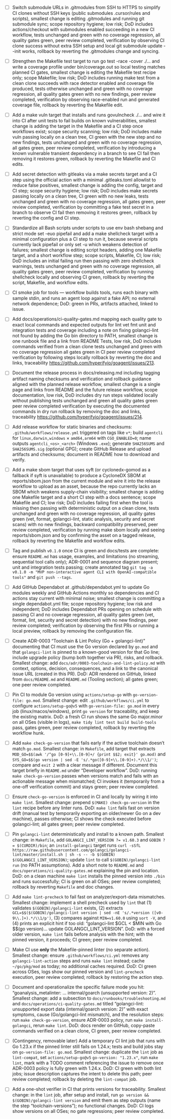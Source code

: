 * [ ] Switch submodule URLs in .gitmodules from SSH to HTTPS to simplify CI clones without SSH keys (public submodules .cursor/rules and scripts), smallest change is editing .gitmodules and running git submodule sync; scope repository hygiene; low risk; DoD includes actions/checkout with submodules enabled succeeding in a new CI workflow, tests unchanged and green with no coverage regression, all quality gates green, peer review completed, verification by observing CI clone success without extra SSH setup and local git submodule update --init works, rollback by reverting the .gitmodules change and syncing.
* [ ] Strengthen the Makefile test target to run go test -race -cover ./... and write a coverage profile under bin/coverage.out so local testing matches planned CI gates, smallest change is editing the Makefile test recipe only; scope Makefile; low risk; DoD includes running make test from a clean clone succeeds with race detector enabled and coverage file produced, tests otherwise unchanged and green with no coverage regression, all quality gates green with no new findings, peer review completed, verification by observing race-enabled run and generated coverage file, rollback by reverting the Makefile edit.
* [ ] Add a make vuln target that installs and runs govulncheck ./... and wire it into CI after unit tests to fail builds on known vulnerabilities, smallest change is adding the target in the Makefile and a CI step once workflows exist; scope security scanning; low risk; DoD includes make vuln passing locally on a clean tree, CI green with the new step and no new findings, tests unchanged and green with no coverage regression, all gates green, peer review completed, verification by introducing a known vulnerable transient dependency in a branch to see CI fail then removing it restores green, rollback by reverting the Makefile and CI edits.
* [ ] Add secret detection with gitleaks via a make secrets target and a CI step using the official action with a minimal .gitleaks.toml allowlist to reduce false positives, smallest change is adding the config, target and CI step; scope security hygiene; low risk; DoD includes make secrets passing locally on a clean tree, CI green with no new leaks, tests unchanged and green with no coverage regression, all gates green, peer review completed, verification by committing a fake test secret in a branch to observe CI fail then removing it restores green, rollback by reverting the config and CI step.
* [ ] Standardize all Bash scripts under scripts to use env bash shebang and strict mode set -euo pipefail and add a make shellcheck target with a minimal configuration plus a CI step to run it, because several scripts currently lack pipefail or only set -u which weakens detection of failures; smallest change is editing script headers, adding one Makefile target, and a short workflow step; scope scripts, Makefile, CI; low risk; DoD includes an initial failing run then passing with zero shellcheck warnings, tests unchanged and green with no coverage regression, all quality gates green, peer review completed, verification by running shellcheck locally and observing CI green, rollback by reverting the script, Makefile, and workflow edits.
* [ ] CI smoke job for tools — workflow builds tools, runs each binary with sample stdin, and runs an agent loop against a fake API; no external network dependence; DoD: green in PRs, artifacts attached, linked to issue.
* [ ] Add docs/operations/ci-quality-gates.md mapping each quality gate to exact local commands and expected outputs for lint vet fmt unit and integration tests and coverage including a note on fixing golangci-lint not found by adding the Go bin directory to PATH, smallest change is one runbook file and a link from README Tests, low risk, DoD includes commands verified from a clean clone tests unchanged and green with no coverage regression all gates green in CI peer review completed verification by following steps locally rollback by reverting the doc and links, traceability https://github.com/hyperifyio/goagent/issues/213.
* [ ] Document the release process in docs/releasing.md including tagging artifact naming checksums and verification and rollback guidance aligned with the planned release workflow, smallest change is a single page and links from README and the future release workflow, scope documentation, low risk, DoD includes dry run steps validated locally without publishing tests unchanged and green all quality gates green peer review completed verification by executing the documented commands in dry run rollback by removing the doc and links, traceability https://github.com/hyperifyio/goagent/issues/214.
* [ ] Add release workflow for static binaries and checksums: `.github/workflows/release.yml` triggered on tags like `v*`; build `agentcli` for `linux,darwin,windows` × `amd64,arm64` with `CGO_ENABLED=0`; name outputs `agentcli_<os>_<arch>` (Windows `.exe`); generate `SHA256SUMS` and `SHA256SUMS.sig` (optional GPG); create GitHub Release and upload artifacts and checksums; document in README how to download and verify.
* [ ] Add a make sbom target that uses syft (or cyclonedx-gomod as a fallback if syft is unavailable) to produce a CycloneDX SBOM at reports/sbom.json from the current module and wire it into the release workflow to upload as an asset, because the repo currently lacks an SBOM which weakens supply-chain visibility; smallest change is adding one Makefile target and a short CI step with a docs sentence; scope Makefile and CI; low risk; DoD includes failing first when the tool is missing then passing with deterministic output on a clean clone, tests unchanged and green with no coverage regression, all quality gates green (vet, format, golangci-lint, static analysis, security and secret scans) with no new findings, backward compatibility preserved, peer review completed, verification by running make sbom locally and seeing reports/sbom.json and by confirming the asset on a tagged release, rollback by reverting the Makefile and workflow edits.
* [ ] Tag and publish `v0.1.0` once CI is green and docs/tests are complete: ensure `README.md` has usage, examples, and limitations (no streaming, sequential tool calls only); ADR-0001 and sequence diagram present; unit and integration tests passing; create annotated tag `git tag -a v0.1.0 -m "MVP non-interactive agent CLI with OpenAI-compatible tools"` and `git push --tags`.
* [ ] Add GitHub Dependabot at .github/dependabot.yml to update Go modules weekly and GitHub Actions monthly so dependencies and CI actions stay current with minimal noise; smallest change is committing a single dependabot.yml file; scope repository hygiene; low risk and independent; DoD includes Dependabot PRs opening on schedule with passing CI and no coverage regression, all quality gates green (vet, format, lint, security and secret detection) with no new findings, peer review completed; verification by observing the first PRs or running a local preview, rollback by removing the configuration file.

* [ ] Create ADR-0003 “Toolchain & Lint Policy (Go + golangci-lint)” documenting that CI must use the Go version declared by `go.mod` and that `golangci-lint` is pinned to a known-good version for that Go line; include upgrade policy (bump both together via PR), risks, and rollback. Smallest change: add `docs/adr/0003-toolchain-and-lint-policy.md` with context, options, decision, consequences, and a link to the canonical issue URL (created in this PR). DoD: ADR rendered on GitHub, linked from `docs/README.md` and `README.md` (Tooling section); all gates green; one peer review completed.
* [ ] Pin CI to module Go version using `actions/setup-go` with `go-version-file: go.mod`. Smallest change: edit `.github/workflows/ci.yml` to configure `actions/setup-go@v5` with `go-version-file: go.mod` in every job (linux/macos/windows), print `go version` for traceability, and keep the existing matrix. DoD: a fresh CI run shows the same Go major.minor on all OSes (visible in logs), `make tidy lint test build build-tools` pass, gates green, peer review completed, rollback by reverting the workflow hunk.
* [ ] Add `make check-go-version` that fails early if the active toolchain doesn’t match `go.mod`. Smallest change: in `Makefile`, add target that extracts `MOD_GO=$$(awk '/^go [0-9]+\\.[0-9]+/ {print $$2; exit}' go.mod)` and `SYS_GO=$$(go version | sed -E 's/.*go([0-9]+\\.[0-9]+).*/\\1/')`; compare and `exit 2` with a clear message if different. Document this target briefly in `README.md` under “Developer workflow”. DoD: running `make check-go-version` passes when versions match and fails with an actionable message when mismatched; CI invokes it (temporarily from a one-off verification commit) and stays green; peer review completed.
* [ ] Ensure `check-go-version` is enforced in CI and locally by wiring it into `make lint`. Smallest change: prepend `$(MAKE) check-go-version` in the `lint` recipe before any linter runs. DoD: `make lint` fails fast on version drift (manual test by temporarily exporting an older/newer Go on a dev machine), passes otherwise; CI shows the check executed before golangci-lint; all gates green; peer review completed.
* [ ] Pin `golangci-lint` deterministically and install to a known path. Smallest change: in `Makefile`, add `GOLANGCI_LINT_VERSION ?= v1.60.3` and `GOBIN ?= $(CURDIR)/bin`; an `install-golangci` target runs `curl -sSfL https://raw.githubusercontent.com/golangci/golangci-lint/master/install.sh | sh -s -- -b $(GOBIN) $(GOLANGCI_LINT_VERSION)`; update `lint` to call `$(GOBIN)/golangci-lint run` (no PATH assumptions). Add a short note to `README.md` and `docs/operations/ci-quality-gates.md` explaining the pin and location. DoD: on a clean machine `make lint` installs the pinned version into `./bin` and runs successfully; CI is green on all OSes; peer review completed; rollback by reverting `Makefile` and doc changes.
* [ ] Add `make lint-precheck` to fail fast on analyzer/export-data mismatches. Smallest change: implement a shell precheck used by `lint` that (1) validates `$(GOBIN)/golangci-lint` exists, (2) extracts `GCL=$$($(GOBIN)/golangci-lint version | sed -nE 's/.*version ([v0-9\\.]+).*/\\1/p')`, (3) compares against `MIN=v1.60.0` using `sort -V`, and (4) prints an explicit hint if too old: “golangci-lint $GCL < $MIN with Go \$\$(go version)… update GOLANGCI\_LINT\_VERSION”. DoD: with a forced older version, `make lint` fails before analysis with the hint; with the pinned version, it proceeds; CI green; peer review completed.
* [ ] Make CI use **only** the Makefile-pinned linter (no separate action). Smallest change: ensure `.github/workflows/ci.yml` removes any `golangci-lint-action` steps and runs `make lint` instead; cache `~/go/pkg/mod` as today; no additional caches required. DoD: CI green across OSes, logs show our pinned version and `lint-precheck` execution, peer review completed; rollback by restoring the action step.
* [ ] Document and operationalize the specific failure mode you hit: “goanalysis\_metalinter: … internal/goarch (unsupported version: 2)”. Smallest change: add a subsection to `docs/runbooks/troubleshooting.md` and `docs/operations/ci-quality-gates.md` titled “golangci-lint: unsupported export data (internal/goarch version: 2)” with exact symptoms, cause (Go/golangci-lint mismatch), and the resolution steps: run `make check-go-version`, ensure ADR-0003 policy, run `make install-golangci`, rerun `make lint`. DoD: docs render on GitHub, copy-paste commands verified on a clean clone, CI green, peer review completed.
* [ ] (Contingency, removable later) Add a temporary CI lint job that runs with Go 1.23.x if the pinned linter still fails on 1.24.x; tests and build jobs stay on `go-version-file: go.mod`. Smallest change: duplicate the `lint` job as `lint-compat`, set `actions/setup-go@v5` `go-version: "1.23.x"`, run `make lint`, mark with a TODO comment referencing the issue to remove once ADR-0003 policy is fully green with 1.24.x. DoD: CI green with both lint jobs; issue description captures the intent to delete this path; peer review completed; rollback by deleting the `lint-compat` job.
* [ ] Add a one-shot verifier in CI that prints versions for traceability. Smallest change: in the `lint` job, after setup and install, run `go version && $(GOBIN)/golangci-lint version` and emit them as step outputs (name the step “toolchain-versions”); no functional changes. DoD: CI logs show versions on all OSes; no gate regressions; peer review completed.

